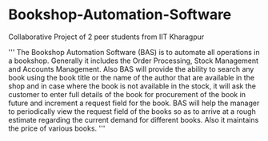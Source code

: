 # Bookshop-Automation-Software
Collaborative Project of 2 peer students from IIT Kharagpur

'''
The Bookshop Automation Software (BAS) is to automate all operations in a bookshop.
Generally it includes the Order Processing, Stock Management and Accounts Management. Also
BAS will provide the ability to search any book using the book title or the name of the author
that are available in the shop and in case where the book is not available in the stock, it will ask
the customer to enter full details of the book for procurement of the book in future and
increment a request field for the book.
BAS will help the manager to periodically view the request field of the books so as to arrive at a
rough estimate regarding the current demand for different books. Also it maintains the price of
various books.
'''
